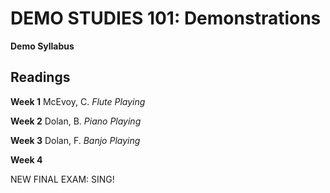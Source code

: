 # DEMO STUDIES 101: Demonstrations
**Demo Syllabus**

## Readings
**Week 1**
McEvoy, C. *Flute Playing*

**Week 2**
Dolan, B. *Piano Playing*

**Week 3**
Dolan, F. *Banjo Playing*

**Week 4**

NEW FINAL EXAM: SING!